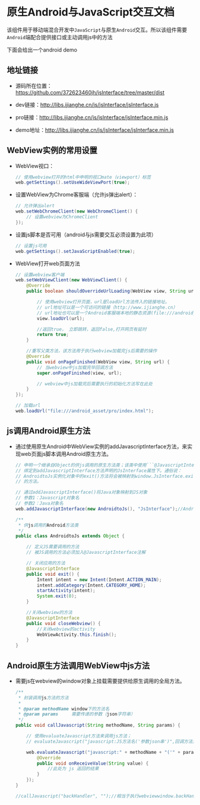 # 原生Android与JavaScript交互文档

该组件用于移动端混合开发中`JavaScript`与原生`Android`交互。所以该组件需要`Android`端配合提供接口或主动调用js中的方法

下面会给出一个android demo

## 地址链接

- 源码所在位置：https://github.com/372623460jh/jsInterface/tree/master/dist

- dev链接：http://libs.ijianghe.cn/js/jsInterface/jsInterface.js

- pro链接：http://libs.ijianghe.cn/js/jsInterface/jsInterface.min.js

- demo地址：http://libs.ijianghe.cn/js/jsInterface/jsInterface.min.js

## WebView实例的常用设置

- WebView视口：
    ```java
    // 使用webview打开的html中申明的视口mate（viewport）标签
    web.getSettings().setUseWideViewPort(true);
    ```

- 设置WebView为Chrome客服端（允许js弹出alert）：
    ```java
    // 允许弹出alert
    web.setWebChromeClient(new WebChromeClient() {
        // 设置webview为ChromeClient
    });
    ```

- 设置js脚本是否可用（android与js需要交互必须设置为此项）
    ```java
    // 设置js可用
    web.getSettings().setJavaScriptEnabled(true);
    ```

- WebView打开web页面方法
    ```java
    // 设置webview客户端
    web.setWebViewClient(new WebViewClient() {
        @Override
        public boolean shouldOverrideUrlLoading(WebView view, String url) {

            // 使用webview打开页面，url是loadUrl方法传入的链接地址。
            // url地址可以是一个可访问的链接（http://www.ijianghe.cn）
            // url地址也可以是一个Android客服端本地的静态资源(file:///android_asset/pro/index.html)
            view.loadUrl(url);

            //返回true， 立即跳转，返回false,打开网页有延时
            return true;
        }

        //重写父类方法，该方法用于执行webview加载完js后需要的操作
        @Override
        public void onPageFinished(WebView view, String url) {
            // 当webview中js加载完毕回调方法
            super.onPageFinished(view, url);

            // webview中js加载完后需要执行的初始化方法写在此处
        }
    });

    // 加载url
    web.loadUrl("file:///android_asset/pro/index.html");
    ```


## js调用Android原生方法

- 通过使用原生Android中WebView实例的addJavascriptInterface方法，来实现web页面js脚本调用Android原生方法。

    ```java
    // 申明一个继承自Object的供js调用的原生方法类；该类中使用```@JavascriptInterface```注解声明的公用方法将会
    // 绑定到addJavascriptInterface方法声明的JsInterface属性下。通俗说：
    // AndroidtoJs实例化对象中的exit()方法将会被映射到window.JsInterface.exit()从而实现在js中调用原生android
    // 的方法。

    // 通过addJavascriptInterface()将Java对象映射到JS对象
    // 参数1：Javascript对象名
    // 参数2：Java对象名
    web.addJavascriptInterface(new AndroidtoJs(), "JsInterface");//AndroidtoJS类对象映射到js的test对象

    /**
     * 供js调用的Android方法类
     */
    public class AndroidtoJs extends Object {

        // 定义JS需要调用的方法
        // 被JS调用的方法必须加入@JavascriptInterface注解

        // 关闭应用的方法
        @JavascriptInterface
        public void exit() {
            Intent intent = new Intent(Intent.ACTION_MAIN);
            intent.addCategory(Intent.CATEGORY_HOME);
            startActivity(intent);
            System.exit(0);
        }

        //关闭webview的方法
        @JavascriptInterface
        public void closeWebview() {
            //关闭webview的activity
            WebViewActivity.this.finish();
        }
    }
    ```

## Android原生方法调用WebView中js方法

- 需要js在webview的window对象上挂载需要提供给原生调用的全局方法。

    ```java
    /**
     * 封装调用js方法的方法
     *
     * @param methodName window下的方法名
     * @param params     需要传递的参数（json字符串）
     */
    public void callJavascript(String methodName, String params) {

        // 使用evaluateJavascript方法来调用js方法；
        // evaluateJavascript("javascript:JS方法名('参数json串')",回调方法对象);

        web.evaluateJavascript("javascript:" + methodName + "('" + params + "')", new ValueCallback<String>() {
            @Override
            public void onReceiveValue(String value) {
                //此处为 js 返回的结果
            }
        });
    }

    //callJavascript("backHandler", "");//相当于执行webviewwindow.backHandler('');
    ```